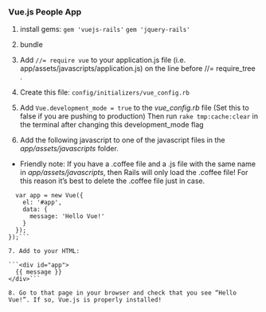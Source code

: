 ### Vue.js People App

1. install gems:
```gem 'vuejs-rails'```
```gem 'jquery-rails'```

2. bundle

3. Add ```//= require vue``` to your application.js file (i.e. app/assets/javascripts/application.js) on the line before //= require_tree .

4. Create this file: 
```config/initializers/vue_config.rb```

5. Add ```Vue.development_mode = true``` to the *vue_config.rb* file
(Set this to false if you are pushing to production) Then run ```rake tmp:cache:clear``` in the terminal after changing this development_mode flag

6. Add the following javascript to one of the javascript files in the *app/assets/javascripts* folder.

* Friendly note: If you have a .coffee file and a .js file with the same name in *app/assets/javascripts*, then Rails will only load the .coffee file!  For this reason it’s best to delete the .coffee file just in case.

```document.addEventListener("DOMContentLoaded", function(event) { 
  var app = new Vue({
    el: '#app',
    data: {
      message: 'Hello Vue!'
    }
  });
});```

7. Add to your HTML:

```<div id="app">
  {{ message }}
</div>```

8. Go to that page in your browser and check that you see “Hello Vue!”. If so, Vue.js is properly installed!